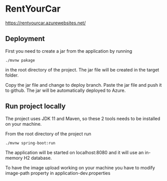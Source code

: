 # RentYourCar

https://rentyourcar.azurewebsites.net/

## Deployment

First you need to create a jar from the application by running

```shell
./mvnw pakage
```
in the root directory of the project. The jar file will be created in the target folder.

Copy the jar file and change to deploy branch. Paste the jar file and push it to github. The jar will be automatically deployed to Azure.

## Run project locally

The project uses JDK 11 and Maven, so these 2 tools needs to be installed on your machine.

From the root directory of the project run
```shell
./mvnw spring-boot:run
```

The application will be started on localhost:8080 and it will use an in-memory H2 database.

To have the image upload working on your machine you have to modify image-path property in application-dev.properties